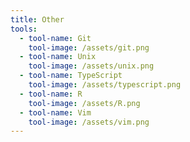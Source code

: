 ```yaml
---
title: Other
tools:
  - tool-name: Git
    tool-image: /assets/git.png
  - tool-name: Unix
    tool-image: /assets/unix.png
  - tool-name: TypeScript
    tool-image: /assets/typescript.png
  - tool-name: R
    tool-image: /assets/R.png
  - tool-name: Vim
    tool-image: /assets/vim.png
---
```

